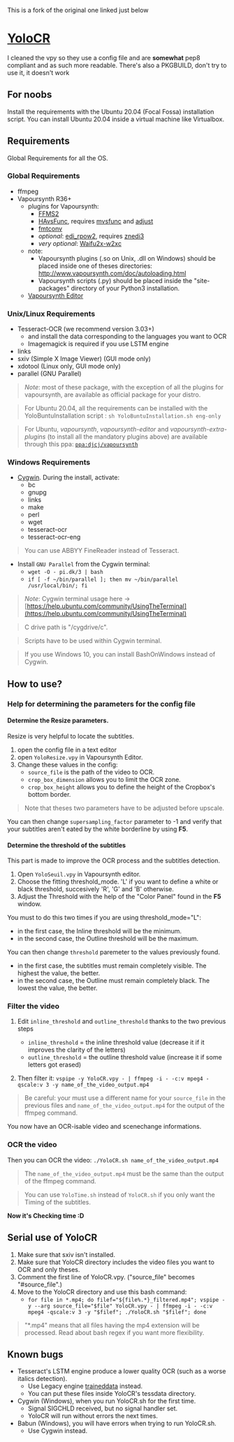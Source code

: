 This is a fork of the original one linked just below
# [YoloCR](https://bitbucket.org/YuriZero/yolocr/src)
I cleaned the vpy so they use a config file and are __somewhat__ pep8 compliant and as such more readable.
There's also a PKGBUILD, don't try to use it, it doesn't work
## For noobs
Install the requirements with the Ubuntu 20.04 (Focal Fossa) installation script.
You can install Ubuntu 20.04 inside a virtual machine like Virtualbox.

## Requirements

Global Requirements for all the OS.

### Global Requirements

* ffmpeg
* Vapoursynth R36+
	* plugins for Vapoursynth: 
		* [FFMS2](https://github.com/FFMS/ffms2)
		* [HAvsFunc](http://forum.doom9.org/showthread.php?t=166582), requires [mvsfunc](http://forum.doom9.org/showthread.php?t=172564) and [adjust](https://github.com/dubhater/vapoursynth-adjust)
		* [fmtconv](http://forum.doom9.org/showthread.php?t=166504)
		* *optional*: [edi_rpow2](http://forum.doom9.org/showthread.php?t=172652), requires [znedi3](https://github.com/sekrit-twc/znedi3)
		* *very optional*: [Waifu2x-w2xc](http://forum.doom9.org/showthread.php?t=172390)
	* note:
		* Vapoursynth plugins (.so on Unix, .dll on Windows) should be placed inside one of theses directories: http://www.vapoursynth.com/doc/autoloading.html
		* Vapoursynth scripts (.py) should be placed inside the "site-packages" directory of your Python3 installation.
	* [Vapoursynth Editor](https://bitbucket.org/mystery_keeper/vapoursynth-editor)

### Unix/Linux Requirements

* Tesseract-OCR (we recommend version 3.03+)
	* and install the data corresponding to the languages you want to OCR
	* Imagemagick is required if you use LSTM engine
* links
* sxiv (Simple X Image Viewer) (GUI mode only)
* xdotool (Linux only, GUI mode only)
* parallel (GNU Parallel)

> *Note*: most of these package, with the exception of all the plugins for vapoursynth, are available as official package for your distro.

> For Ubuntu 20.04, all the requirements can be installed with the YoloBuntuInstallation script : `sh YoloBuntuInstallation.sh eng-only`

> For Ubuntu, *vapoursynth*, *vapoursynth-editor* and  *vapoursynth-extra-plugins* (to install all the mandatory plugins above) are available through this ppa: [`ppa:djcj/vapoursynth`](https://launchpad.net/~djcj/+archive/ubuntu/vapoursynth)

### Windows Requirements

* [Cygwin](https://www.cygwin.com/). During the install, activate:
	* bc
	* gnupg
	* links
	* make
	* perl
	* wget
	* tesseract-ocr
	* tesseract-ocr-eng

> You can use ABBYY FineReader instead of Tesseract.

* Install `GNU Parallel` from the Cygwin terminal:
	* `wget -O - pi.dk/3 | bash`
	* `if [ -f ~/bin/parallel ]; then mv ~/bin/parallel /usr/local/bin/; fi`

> *Note*: Cygwin terminal usage here → [https://help.ubuntu.com/community/UsingTheTerminal](https://help.ubuntu.com/community/UsingTheTerminal)

> C drive path is "/cygdrive/c".

> Scripts have to be used within Cygwin terminal.

> If you use Windows 10, you can install BashOnWindows instead of Cygwin.

## How to use?

### Help for determining the parameters for the config file

#### Determine the Resize parameters.

Resize is very helpful to locate the subtitles.

1. open the config file in a text editor
2. open `YoloResize.vpy` in Vapoursynth Editor.
3. Change these values in the config:
	* `source_file` is the path of the video to OCR.
	* `crop_box_dimension` allows you to limit the OCR zone.
	* `crop_box_height` allows you to define the height of the Cropbox's bottom border.

> Note that theses two parameters have to be adjusted before upscale.

You can then change `supersampling_factor` parameter to -1 and verify that your subtitles aren't eated by the white borderline by using **F5**.

#### Determine the threshold of the subtitles

This part is made to improve the OCR process and the subtitles detection.

1. Open `YoloSeuil.vpy` in Vapoursynth editor.
2. Choose the fitting threshold_mode. 'L' if you want to define a white or black threshold, succesively 'R', 'G' and 'B' otherwise.
3. Adjust the Threshold with the help of the "Color Panel" found in the **F5** window.

You must to do this two times if you are using threshold_mode="L":

* in the first case, the Inline threshold will be the minimum.
* in the second case, the Outline threshold will be the maximum.

You can then change `threshold` paremeter to the values previously found.

* in the first case, the subtitles must remain completely visible. The highest the value, the better.
* in the second case, the Outline must remain completely black. The lowest the value, the better.

### Filter the video

1. Edit `inline_threshold` and `outline_threshold` thanks to the two previous steps
	* `inline_threshold` = the inline threshold value (decrease it if it improves the clarity of the letters)
	* `outline_threshold` = the outline threshold value (increase it if some letters got erased)
 
2. Then filter it: `vspipe -y YoloCR.vpy - | ffmpeg -i - -c:v mpeg4 -qscale:v 3 -y name_of_the_video_output.mp4`

> Be careful: your must use a different name for your `source_file` in the previous files and `name_of_the_video_output.mp4` for the output of the ffmpeg command.

You now have an OCR-isable video and scenechange informations.

### OCR the video

Then you can OCR the video: `./YoloCR.sh name_of_the_video_output.mp4`

> The `name_of_the_video_output.mp4` must be the same than the output of the ffmpeg command.

> You can use `YoloTime.sh` instead of `YoloCR.sh` if you only want the Timing of the subtitles.

**Now it's Checking time :D**

## Serial use of YoloCR

1. Make sure that sxiv isn't installed.
2. Make sure that YoloCR directory includes the video files you want to OCR and only theses.
3. Comment the first line of YoloCR.vpy. ("source_file" becomes "#source_file".)
4. Move to the YoloCR directory and use this bash command:
	* `for file in *.mp4; do filef="${file%.*}_filtered.mp4"; vspipe -y --arg source_file="$file" YoloCR.vpy - | ffmpeg -i - -c:v mpeg4 -qscale:v 3 -y "$filef"; ./YoloCR.sh "$filef"; done`

> "*.mp4" means that all files having the mp4 extension will be processed. Read about bash regex if you want more flexibility.

## Known bugs

* Tesseract's LSTM engine produce a lower quality OCR (such as a worse italics detection).
	* Use Legacy engine [traineddata](https://github.com/tesseract-ocr/tessdata) instead.
	* You can put these files inside YoloCR's tessdata directory.
* Cygwin (Windows), when you run YoloCR.sh for the first time.
	* Signal SIGCHLD received, but no signal handler set.
	* YoloCR will run without errors the next times.
* Babun (Windows), you will have errors when trying to run YoloCR.sh.
	* Use Cygwin instead.

